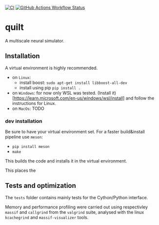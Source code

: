 [![CI](https://github.com/djanloo/quilt/actions/workflows/ci.yml/badge.svg)](https://github.com/djanloo/quilt/actions/workflows/ci.yml)
[![GitHub Actions Workflow Status](https://img.shields.io/github/actions/workflow/status/djanloo/quilt/ci.yml?label=docs)](https://djanloo.github.io/quilt/)

# quilt

A multiscale neural simulator.

## Installation
A virtual environment is highly recommended. 
- on `Linux`:
  - install boost: ```sudo apt-get install libboost-all-dev```
  - install using pip ```pip install .```
- on `Windows`: for now only WSL was tested. (Install it)[https://learn.microsoft.com/en-us/windows/wsl/install] and follow the instructions for Linux.
- on `MacOs`: TODO

### dev installation
Be sure to have your virtual environment set.
For a faster build&install pipeline use `meson`:
- `pip install meson`
- `make`

This builds the code and installs it in the virtual environment.

This places the 
## Tests and optimization
The `tests` folder contains mainly tests for the Cython/Python interface.

Memory and performance profiling were carried out using respectivley `massif` and `callgrind` from the `valgrind` suite, analysed with the linux `kcachegrind` and `massif-visualizer` tools.
